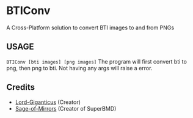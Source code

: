 # BTIConv
A Cross-Platform solution to convert BTI images to and from PNGs
## USAGE
`BTIConv [bti images] [png images]`
The program will first convert bti to png, then png to bti. Not having any args will raise a error.
## Credits
* [Lord-Giganticus](https://github.com/Lord-Giganticus) (Creator)
* [Sage-of-Mirrors](https://github.com/Sage-of-Mirrors) (Creator of SuperBMD)

